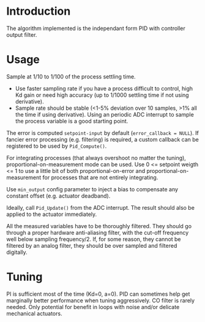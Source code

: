 # Introduction
The algorithm implemented is the independant form PID with controller output filter.

# Usage
Sample at 1/10 to 1/100 of the process settling time.
* Use faster sampling rate if you have a process difficult to control, high Kd gain or need high accuracy (up to 1/1000 settling time if not using derivative).
* Sample rate should be stable (<1-5% deviation over 10 samples, >1% all the time if using derivative). Using an periodic ADC interrupt to sample the process variable is a good starting point.

The error is computed `setpoint-input` by default (`error_callback = NULL`). If fancier error processing (e.g. filtering) is required, a custom callback can be registered to be used by `Pid_Compute()`.

For integrating processes (that always overshoot no matter the tuning), proportional-on-measurement mode can be used. Use 0 <= setpoint weigth <= 1 to use a little bit of both proportional-on-error and proportional-on-measurement for processes that are not entirely integrating.

Use `min_output` config parameter to inject a bias to compensate any constant offset (e.g. actuator deadband).

Ideally, call `Pid_Update()` from the ADC interrupt. The result should also be applied to the actuator immediately. 

All the measured variables have to be thoroughly filtered. They should go through a proper hardware anti-aliasing filter, with the cut-off frequency well below sampling frequency/2. If, for some reason, they cannot be filtered by an analog filter, they should be over sampled and filtered digitally.

# Tuning
PI is sufficient most of the time (Kd=0, a=0).
PID can sometimes help get marginally better performance when tuning aggressively.
CO filter is rarely needed. Only potential for benefit in loops with noise and/or delicate mechanical actuators.